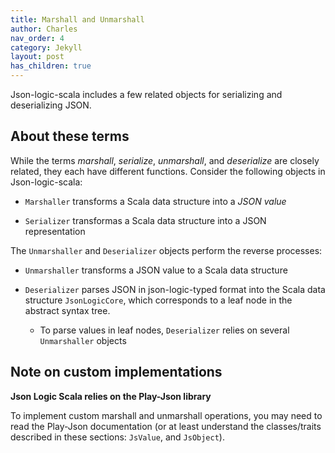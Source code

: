 ```yaml
---
title: Marshall and Unmarshall
author: Charles
nav_order: 4
category: Jekyll
layout: post
has_children: true
---
```


Json-logic-scala includes a few related objects for serializing and deserializing
JSON.

## About these terms

While the terms _marshall_, _serialize_, _unmarshall_, and _deserialize_ are closely
related, they each have different functions. Consider the following objects
in Json-logic-scala:

* `Marshaller` transforms a Scala data structure into a _JSON value_

* `Serializer` transformas a Scala data structure into a JSON representation

The `Unmarshaller` and `Deserializer` objects perform the reverse processes:

* `Unmarshaller` transforms a JSON value to a Scala data structure

* `Deserializer` parses JSON in json-logic-typed format into the Scala data structure
`JsonLogicCore`, which corresponds to a leaf node in the abstract syntax tree.
    * To parse values in leaf nodes, `Deserializer` relies on several `Unmarshaller` objects

## Note on custom implementations

**Json Logic Scala relies on the Play-Json library**

To implement custom marshall and unmarshall operations, you may need to read the
Play-Json documentation (or at least understand the classes/traits described
in these sections: `JsValue`, and `JsObject`).
